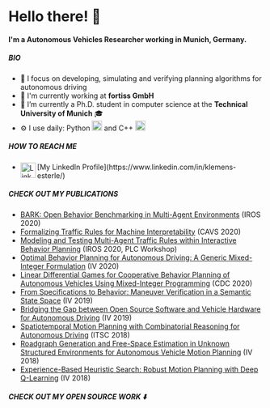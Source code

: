 #  Hello there! 👋

#### I'm a Autonomous Vehicles Researcher working in Munich, Germany.

##### BIO

- 🚗 I focus on developing, simulating and verifying planning algorithms for autonomous driving
- 🏢 I'm currently working at **fortiss GmbH**
- 🔭 I’m currently a Ph.D. student in computer science at the **Technical University of Munich** 🎓
- ⚙️ I use daily: Python <img width="20px" src="https://upload.wikimedia.org/wikipedia/commons/c/c3/Python-logo-notext.svg" /> and C++ <img width="20px" src="https://upload.wikimedia.org/wikipedia/commons/1/18/ISO_C%2B%2B_Logo.svg" /> 

##### HOW TO REACH ME
- <a href="https://www.linkedin.com/in/klemens-esterle/">
  <img align="left" alt="Linkedin" width="30px" src="https://cdn.jsdelivr.net/npm/simple-icons@v3/icons/linkedin.svg" />
  </a> [My LinkedIn Profile](https://www.linkedin.com/in/klemens-esterle/)

##### CHECK OUT MY PUBLICATIONS

* [BARK: Open Behavior Benchmarking in Multi-Agent Environments](https://ieeexplore.ieee.org/document/9341222) (IROS 2020)
* [Formalizing Traffic Rules for Machine Interpretability](https://arxiv.org/abs/2007.00330) (CAVS 2020)
* [Modeling and Testing Multi-Agent Traffic Rules within Interactive Behavior Planning](https://arxiv.org/abs/2009.14186) (IROS 2020,  PLC Workshop)
* [Optimal Behavior Planning for Autonomous Driving: A Generic Mixed-Integer Formulation](https://ieeexplore.ieee.org/document/9304743) (IV 2020)
* [Linear Differential Games for Cooperative Behavior Planning of Autonomous Vehicles Using Mixed-Integer Programming](https://ieeexplore.ieee.org/document/9304495) (CDC 2020)
* [From Specifications to Behavior: Maneuver Verification in a Semantic State Space](https://ieeexplore.ieee.org/document/8814241) (IV 2019)
* [Bridging the Gap between Open Source Software and Vehicle Hardware for Autonomous Driving](https://ieeexplore.ieee.org/document/8813784) (IV 2019)
* [Spatiotemporal Motion Planning with Combinatorial Reasoning for Autonomous Driving](https://ieeexplore.ieee.org/document/8570003) (ITSC 2018)
* [Roadgraph Generation and Free-Space Estimation in Unknown Structured Environments for Autonomous Vehicle Motion Planning](https://ieeexplore.ieee.org/document/8569306) (IV 2018)
* [Experience-Based Heuristic Search: Robust Motion Planning with Deep Q-Learning](https://ieeexplore.ieee.org/document/8569436) (IV 2018)

##### CHECK OUT MY OPEN SOURCE WORK  ⬇️


